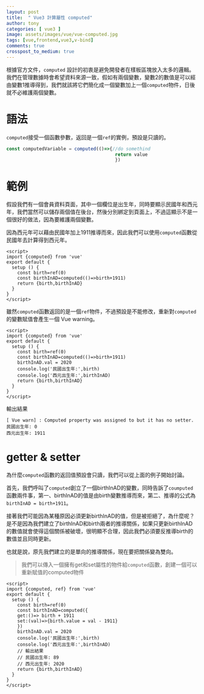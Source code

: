```yaml
---
layout: post
title:  " Vue3 計算屬性 computed"
author: tony
categories: [ vue3 ]
image: assets/images/vue/vue-computed.jpg
tags: [vue,frontend,vue3,v-bind]
comments: true
crosspost_to_medium: true
---
```

根據官方文件，`computed` 設計的初衷是避免開發者在樣板區塊放入太多的邏輯。我們在管理數據時會希望資料來源一致，假如有兩個變數，變數2的數值是可以經由變數1推導得到，我們就該將它們簡化成一個變數加上一個`computed`物件，日後就不必維護兩個變數。

# 語法
`computed`接受一個函數參數，返回是一個`ref`的實例，預設是只讀的。
```javascript
const computedVariable = computed(()=>{//do somethind 
                                        return value
                                        })
```

# 範例
假設我們有一個會員資料頁面，其中一個欄位是出生年，同時要顯示民國年和西元年，我們當然可以儲存兩個值在後台，然後分別綁定到頁面上，不過這顯示不是一個很好的做法，因為要維護兩個變數。

因為西元年可以藉由民國年加上1911推導而來，因此我們可以使用`computed`函數從民國年去計算得到西元年。
```
<script>
import {computed} from 'vue'
export default {
  setup () {
    const birth=ref(0)
    const birthInAD=computed(()=>birth+1911)
    return {birth,birthInAD}
  }
}
</script>
```

雖然`computed`函數返回的是一個`ref`物件，不過預設是不能修改，重新對`computed`的變數賦值會產生一個 Vue warning。
```
<script>
import {computed} from 'vue'
export default {
  setup () {
    const birth=ref(0)
    const birthInAD=computed(()=>birth+1911)
    birthInAD.val = 2020
    console.log('民國出生年:',birth)
    console.log('西元出生年:',birthInAD)
    return {birth,birthInAD}
  }
}
</script>
```
輸出結果
```
[ Vue warn] : Computed property was assigned to but it has no setter.
民國出生年: 0
西元出生年: 1911
```

# getter & setter
為什麼`computed`函數的返回值預設會只讀，我們可以從上面的例子開始討論。

首先，我們呼叫了`computed`創立了一個birthInAD的變數，同時告訴了`coumputed`函數兩件事，第一、birthInAD的值是由birth變數推導而來，第二、推導的公式為 `birthInAD = birth+1911`。  

接著我們可能因為某種原因必須更新birthInAD的值，但是被拒絕了，為什麼呢？是不是因為我們建立了birthInAD和birth兩者的推導關係，如果只更新birthInAD的數值就會使得這個關係被破壞，很明顯不合理，因此我們必須要反推導birth的數值並且同時更新。

也就是說，原先我們建立的是單向的推導關係，現在要把關係變為雙向。
> 我們可以傳入一個擁有get和set屬性的物件給`computed`函數，創建一個可以重新賦值的computed物件
```
<script>
import {computed, ref} from 'vue'
export default {
  setup () {
    const birth=ref(0)
    const birthInAD=computed({
    get:()=> birth + 1911
    set:(val)=>{birth.value = val - 1911}
    })
    birthInAD.val = 2020
    console.log('民國出生年:',birth)
    console.log('西元出生年:',birthInAD)
    // 輸出結果
    // 民國出生年: 89
    // 西元出生年: 2020
    return {birth,birthInAD}
  }
}
</script>
```



